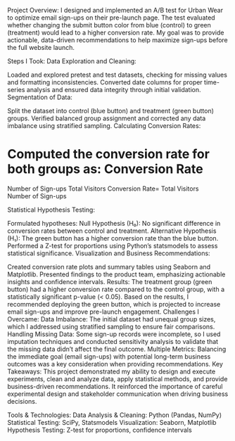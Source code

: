 Project Overview:
I designed and implemented an A/B test for Urban Wear to optimize email sign-ups on their pre-launch page. The test evaluated whether changing the submit button color from blue (control) to green (treatment) would lead to a higher conversion rate. My goal was to provide actionable, data-driven recommendations to help maximize sign-ups before the full website launch.

Steps I Took:
Data Exploration and Cleaning:

Loaded and explored pretest and test datasets, checking for missing values and formatting inconsistencies.
Converted date columns for proper time-series analysis and ensured data integrity through initial validation.
Segmentation of Data:

Split the dataset into control (blue button) and treatment (green button) groups.
Verified balanced group assignment and corrected any data imbalance using stratified sampling.
Calculating Conversion Rates:

Computed the conversion rate for both groups as:
Conversion Rate
=
Number of Sign-ups
Total Visitors
Conversion Rate= 
Total Visitors
Number of Sign-ups
​
 
Statistical Hypothesis Testing:

Formulated hypotheses:
Null Hypothesis (H₀): No significant difference in conversion rates between control and treatment.
Alternative Hypothesis (H₁): The green button has a higher conversion rate than the blue button.
Performed a Z-test for proportions using Python’s statsmodels to assess statistical significance.
Visualization and Business Recommendations:

Created conversion rate plots and summary tables using Seaborn and Matplotlib.
Presented findings to the product team, emphasizing actionable insights and confidence intervals.
Results:
The treatment group (green button) had a higher conversion rate compared to the control group, with a statistically significant p-value (< 0.05).
Based on the results, I recommended deploying the green button, which is projected to increase email sign-ups and improve pre-launch engagement.
Challenges I Overcame:
Data Imbalance: The initial dataset had unequal group sizes, which I addressed using stratified sampling to ensure fair comparisons.
Handling Missing Data: Some sign-up records were incomplete, so I used imputation techniques and conducted sensitivity analysis to validate that the missing data didn’t affect the final outcome.
Multiple Metrics: Balancing the immediate goal (email sign-ups) with potential long-term business outcomes was a key consideration when providing recommendations.
Key Takeaways:
This project demonstrated my ability to design and execute experiments, clean and analyze data, apply statistical methods, and provide business-driven recommendations. It reinforced the importance of careful experimental design and stakeholder communication when driving business decisions.

Tools & Technologies:
Data Analysis & Cleaning: Python (Pandas, NumPy)
Statistical Testing: SciPy, Statsmodels
Visualization: Seaborn, Matplotlib
Hypothesis Testing: Z-test for proportions, confidence intervals
